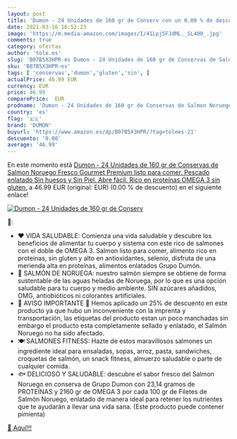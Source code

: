 ```yaml
---
layout: post
title: 'Dumon - 24 Unidades de 160 gr de Conserv con un 0.00 % de descuento'
date: 2021-03-16 16:52:23
image: 'https://m.media-amazon.com/images/I/41Lpj5FJdML._SL400_.jpg'
comments: true
category: ofertas
author: 'tole.es'
slug: 'B07B5X3HPR-es Dumon - 24 Unidades de 160 gr de Conservas de Salmon...'
sku: 'B07B5X3HPR-es'
tags: [ 'conservas','dumon','gluten','sin', ]
actualPrice: 46.99 EUR
currency: EUR
price: 46.99
comparePrice:  EUR
prodname: 'Dumon - 24 Unidades de 160 gr de Conservas de Salmon Noruego Fresco Gourmet Premium listo para comer. Pescado enlatado Sin huesos y Sin Piel. Abre fácil. Rico en proteínas  OMEGA 3  sin gluten.'
country: 'es'
flag: '🇪🇸'
brand: 'DUMON'
buyurl: 'https://www.amazon.es/dp/B07B5X3HPR/?tag=tolees-21'
descuento: '0.00'
average: '46.99'
---
```


En este momento está [Dumon - 24 Unidades de 160 gr de Conservas de Salmon Noruego Fresco Gourmet Premium listo para comer. Pescado enlatado Sin huesos y Sin Piel. Abre fácil. Rico en proteínas  OMEGA 3  sin gluten.](https://www.amazon.es/dp/B07B5X3HPR/?tag=tolees-21) a 46.99 EUR (original:  EUR) (0.00 %  de descuento) en el siguiente enlace!

[![Dumon - 24 Unidades de 160 gr de Conserv](https://m.media-amazon.com/images/I/41Lpj5FJdML._SL400_.jpg)](https://www.amazon.es/dp/B07B5X3HPR/?tag=tolees-21)

🔎:

- ❤️ VIDA SALUDABLE: Comienza una vida saludable y descubre los beneficios de alimentar tu cuerpo y sistema con este rico de salmones con el doble de OMEGA 3. Salmon listo para comer, alimento rico en proteínas, sin gluten y alto en antioxidantes, selenio, disfruta de una merienda alta en proteínas, alimentos enlatados Grupo Dumón.
- 🌊 SALMÓN DE NORUEGA: nuestro salmón siempre se obtiene de forma sustentable de las aguas heladas de Noruega, por lo que es una opción saludable para tu cuerpo y medio ambiente. SIN azúcares añadidos, OMG, antiobióticos ni colorantes artificiales.
- 🛑 AVISO IMPORTANTE 🛑 Hemos aplicado un 25% de descuento en este producto ya que hubo un inconveniente con la imprenta y transportación, las etiquetas del producto estan un poco manchadas sin embargo el producto esta completamente sellado y enlatado, el Salmón Noruego no ha sido afectado.
- 🍽 SALMONES FITNESS: Hazte de estos maravillosos salmones un ingrediente ideal para ensaladas, sopas, arroz, pasta, sandwiches, croquetas de salmón, un snack fitness, almuerzo saludable o parte de cualquier comida.
- 🐟 DELICIOSO Y SALUDABLE: descubre el sabor fresco del Salmon Noruego en conserva de Grupo Dumon con 23,14 gramos de PROTEÍNAS y 2160 gr de OMEGA 3 por cada 100 gr de Filetes de Salmón Noruego, enlatado de manera ideal para retener los nutrientes que te ayudarán a llevar una vida sana. (Este producto puede contener pimienta)

[🛒 Aquí!!!](https://www.amazon.es/dp/B07B5X3HPR/?tag=tolees-21)
